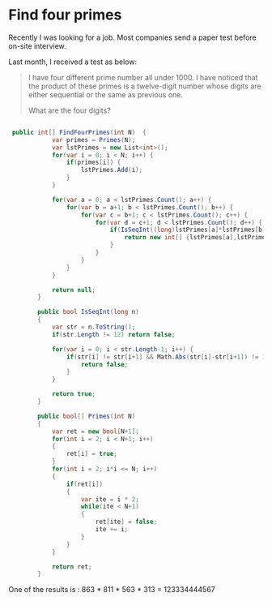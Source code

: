 # Find four primes

Recently I was looking for a job. Most companies send a paper test before on-site interview.

Last month, I received a test as below:

> I have four different prime number all under 1000. I have noticed that the product of these primes is a twelve-digit number whose digits are either sequential or the same as previous one.
>
>What are the four digits?

``` c#

 public int[] FindFourPrimes(int N)  {
            var primes = Primes(N);
            var lstPrimes = new List<int>();
            for(var i = 0; i < N; i++) {
                if(primes[i]) {
                    lstPrimes.Add(i);
                }
            }

            for(var a = 0; a < lstPrimes.Count(); a++) {
                for(var b = a+1; b < lstPrimes.Count(); b++) {
                    for(var c = b+1; c < lstPrimes.Count(); c++) {
                        for(var d = c+1; d < lstPrimes.Count(); d++) {
                            if(IsSeqInt((long)lstPrimes[a]*lstPrimes[b] * lstPrimes[c] *lstPrimes[d])) {
                                return new int[] {lstPrimes[a],lstPrimes[b],lstPrimes[c],lstPrimes[d]};
                            }
                        }
                    }
                }
            }

            return null;
        }

        public bool IsSeqInt(long n)
        {
            var str = n.ToString();
            if(str.Length != 12) return false;

            for(var i = 0; i < str.Length-1; i++) {
                if(str[i] != str[i+1] && Math.Abs(str[i]-str[i+1]) != 1) {
                    return false;
                }
            }

            return true;
        }

        public bool[] Primes(int N)
        {
            var ret = new bool[N+1];
            for(int i = 2; i < N+1; i++)
            {
                ret[i] = true;
            }
            for(int i = 2; i*i <= N; i++)
            {
                if(ret[i])
                {
                    var ite = i * 2;
                    while(ite < N+1)
                    {
                        ret[ite] = false;
                        ite += i;
                    }
                }
            }

            return ret;
        }
```

One of the results is : 863 * 811 * 563 * 313 = 123334444567
